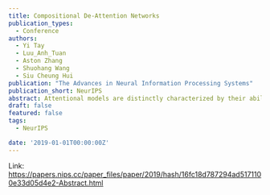 ```yaml
---
title: Compositional De-Attention Networks
publication_types:
  - Conference
authors:
  - Yi Tay
  - Luu_Anh_Tuan
  - Aston Zhang
  - Shuohang Wang
  - Siu Cheung Hui
publication: "The Advances in Neural Information Processing Systems"
publication_short: NeurIPS
abstract: Attentional models are distinctly characterized by their ability to learn relative importance, i.e., assigning a different weight to input values. This paper proposes a new quasi-attention that is compositional in nature, i.e., learning whether to add, subtract, or nullify a certain vector when learning representations. This is strongly contrasted with vanilla attention, which simply re-weights input tokens. Our proposed Compositional De-Attention (CoDA) is fundamentally built upon the intuition of both similarity and dissimilarity (negative affinity) when computing affinity scores, benefiting from a greater extent of expressiveness. We evaluate CoDA on six NLP tasks, i.e., open-domain question answering, retrieval/ranking, natural language inference, machine translation, sentiment analysis, and text-to-code generation. We obtain promising experimental results, achieving state-of-the-art performance on several tasks/datasets.
draft: false
featured: false
tags:
  - NeurIPS

date: '2019-01-01T00:00:00Z'
---
```

Link: https://papers.nips.cc/paper_files/paper/2019/hash/16fc18d787294ad5171100e33d05d4e2-Abstract.html